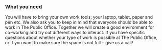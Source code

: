 ### What you need
You will have to bring your own work tools; your laptop, tablet, paper and pen etc. We also ask you to keep in mind that everyone should be able to work in The Public Office. Together we will create a good environment for co-working and try out different ways to interact.  If you have specific questions about whether your type of work is possible at The Public Office, or if you want to make sure the space is not full – give us a call!  